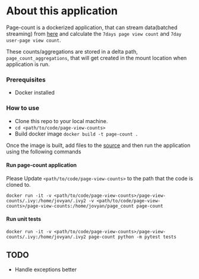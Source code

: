# About this application
Page-count is a dockerized application, that can stream data(batched streaming) from [here](https://github.com/swethabraj/page-view-counts/tree/master/source)
and calculate the `7days page view count` and `7day user-page view count`.

These counts/aggregations are stored in a delta path, `page_count_aggregations`, that will get
created in the mount location when application is run.

### Prerequisites

* Docker installed

### How to use

* Clone this repo to your local machine.
* `cd <path/to/code/page-view-counts>`
* Build docker image `docker build -t page-count .`
    
Once the image is built, add files to the [source](https://github.com/swethabraj/page-view-counts/tree/master/source) and then run the application using the following commands

#### Run page-count application
Please Update `<path/to/code/page-view-counts>` to the path that the code is cloned to.

```
docker run -it -v <path/to/code/page-view-counts>/page-view-counts/.ivy:/home/jovyan/.ivy2 -v <path/to/code/page-view-counts>/page-view-counts:/home/jovyan/page_count page-count
```

#### Run unit tests
```
docker run -it -v <path/to/code/page-view-counts>/page-view-counts/.ivy:/home/jovyan/.ivy2 page-count python -m pytest tests
```

## TODO
* Handle exceptions better
